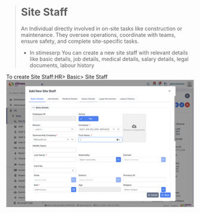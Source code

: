 > # Site Staff
>An Individual directly involved in on-site tasks like construction or maintenance. They oversee operations, coordinate with teams, ensure safety, and complete site-specific tasks.
>
>- In stimeserp You can create  a new site staff with relevant details like basic details, job details, medical details, salary details, legal documents, labour history 

To create Site Staff:HR> Basic> Site Staff 
![alt text](../../images/Site-Staff.png)